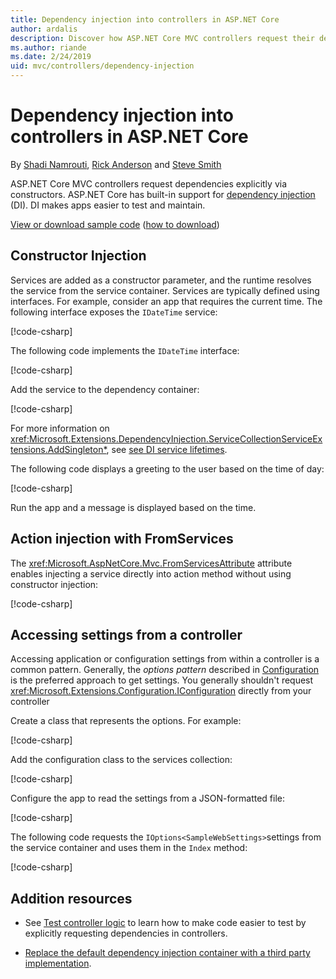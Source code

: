 ```yaml
---
title: Dependency injection into controllers in ASP.NET Core
author: ardalis
description: Discover how ASP.NET Core MVC controllers request their dependencies explicitly via their constructors with dependency injection in ASP.NET Core.
ms.author: riande
ms.date: 2/24/2019
uid: mvc/controllers/dependency-injection
---
```

# Dependency injection into controllers in ASP.NET Core

<a name="dependency-injection-controllers"></a>

By [Shadi Namrouti](https://github.com/shadinamrouti), [Rick Anderson](https://twitter.com/RickAndMSFT) and [Steve Smith](https://github.com/ardalis)

ASP.NET Core MVC controllers request dependencies explicitly via constructors. ASP.NET Core has built-in support for [dependency injection](xref:fundamentals/dependency-injection) (DI). DI makes apps easier to test and maintain.

[View or download sample code](https://github.com/aspnet/Docs/tree/master/aspnetcore/mvc/controllers/dependency-injection/sample) ([how to download](xref:index#how-to-download-a-sample))

## Constructor Injection

Services are added as a constructor parameter, and the runtime resolves the service from the service container. Services are typically defined using interfaces. For example, consider an app that requires the current time. The following interface exposes the `IDateTime` service:

[!code-csharp[](dependency-injection/sample/ControllerDI/Interfaces/IDateTime.cs&name=snippet)]

The following code implements the `IDateTime` interface:

[!code-csharp[](dependency-injection/sample/ControllerDI/Services/SystemDateTime.cs&name=snippet)]

Add the service to the dependency container:

[!code-csharp[](./dependency-injection/sample/ControllerDI/Startup1.cs?name=snippet&highlight=3)]

For more information on <xref:Microsoft.Extensions.DependencyInjection.ServiceCollectionServiceExtensions.AddSingleton*>, see  [see DI service lifetimes](xref:fundamentals/dependency-injection#service-lifetimes).

The following code displays a greeting to the user based on the time of day:

[!code-csharp[](./dependency-injection/sample/ControllerDI/Controllers/HomeController.cs?name=snippet)]

Run the app and a message is displayed based on the time.

## Action injection with FromServices

The <xref:Microsoft.AspNetCore.Mvc.FromServicesAttribute> attribute enables injecting a service directly into action method without using constructor injection:

[!code-csharp[](./dependency-injection/sample/ControllerDI/Controllers/HomeController.cs?name=snippet2)]

## Accessing settings from a controller

Accessing application or configuration settings from within a controller is a common pattern. Generally, the *options pattern* described in [Configuration](xref:fundamentals/configuration/index) is the preferred approach to get settings. You generally shouldn't request <xref:Microsoft.Extensions.Configuration.IConfiguration> directly from your controller

Create a class that represents the options. For example:

[!code-csharp[](dependency-injection/sample/ControllerDI/Models/SampleWebSettings.cs?name=snippet)]

Add the configuration class to the services collection:

[!code-csharp[](./dependency-injection/sample/ControllerDI/Startup.cs?highlight=4&name=snippet1)]

Configure the app to read the settings from a JSON-formatted file:

[!code-csharp[](./dependency-injection/sample/ControllerDI/Program.cs?name=snippet&range=10-15)]

The following code requests the `IOptions<SampleWebSettings>`settings from the service container and uses them in the `Index` method:

[!code-csharp[](./dependency-injection/sample/ControllerDI/Controllers/SettingsController.cs?name=snippet)]

## Addition resources

* See [Test controller logic](testing.md) to learn how to make code easier to test by explicitly requesting dependencies in controllers.

* [Replace the default dependency injection container with a third party implementation](xref:fundamentals/dependency-injection#default-service-container-replacement).